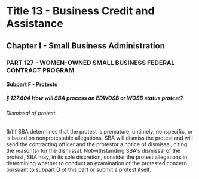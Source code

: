 
# Title 13 - Business Credit and Assistance
## Chapter I - Small Business Administration
### PART 127 - WOMEN-OWNED SMALL BUSINESS FEDERAL CONTRACT PROGRAM
#### Subpart F - Protests
##### § 127.604 How will SBA process an EDWOSB or WOSB status protest?
###### Dismissal of protest.

(b)If SBA determines that the protest is premature, untimely, nonspecific, or is based on nonprotestable allegations, SBA will dismiss the protest and will send the contracting officer and the protestor a notice of dismissal, citing the reason(s) for the dismissal. Notwithstanding SBA's dismissal of the protest, SBA may, in its sole discretion, consider the protest allegations in determining whether to conduct an examination of the protested concern pursuant to subpart D of this part or submit a protest itself.
